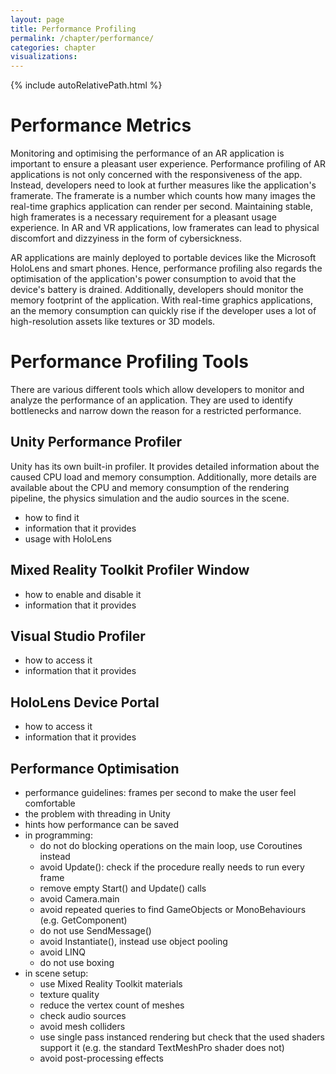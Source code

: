 ```yaml
---
layout: page
title: Performance Profiling
permalink: /chapter/performance/
categories: chapter
visualizations:
---
```


{% include autoRelativePath.html %}

# Performance Metrics

Monitoring and optimising the performance of an AR application is important to ensure a pleasant user experience.
Performance profiling of AR applications is not only concerned with the responsiveness of the app.
Instead, developers need to look at further measures like the application's framerate.
The framerate is a number which counts how many images the real-time graphics application can render per second.
Maintaining stable, high framerates is a necessary requirement for a pleasant usage experience.
In AR and VR applications, low framerates can lead to physical discomfort and dizzyiness in the form of cybersickness.

AR applications are mainly deployed to portable devices like the Microsoft HoloLens and smart phones.
Hence, performance profiling also regards the optimisation of the application's power consumption to avoid that the device's battery is drained.
Additionally, developers should monitor the memory footprint of the application.
With real-time graphics applications, an the memory consumption can quickly rise if the developer uses a lot of high-resolution assets like textures or 3D models.

# Performance Profiling Tools

There are various different tools which allow developers to monitor and analyze the performance of an application.
They are used to identify bottlenecks and narrow down the reason for a restricted performance.

## Unity Performance Profiler

Unity has its own built-in profiler.
It provides detailed information about the caused CPU load and memory consumption.
Additionally, more details are available about the CPU and memory consumption of the rendering pipeline, the physics simulation and the audio sources in the scene.

- how to find it
- information that it provides
- usage with HoloLens

## Mixed Reality Toolkit Profiler Window

- how to enable and disable it
- information that it provides

## Visual Studio Profiler

- how to access it
- information that it provides

## HoloLens Device Portal

- how to access it
- information that it provides

## Performance Optimisation

- performance guidelines: frames per second to make the user feel comfortable
- the problem with threading in Unity
- hints how performance can be saved
- in programming:
   - do not do blocking operations on the main loop, use Coroutines instead
   - avoid Update(): check if the procedure really needs to run every frame
   - remove empty Start() and Update() calls
   - avoid Camera.main
   - avoid repeated queries to find GameObjects or MonoBehaviours (e.g. GetComponent)
   - do not use SendMessage()
   - avoid Instantiate(), instead use object pooling
   - avoid LINQ
   - do not use boxing
- in scene setup:
   - use Mixed Reality Toolkit materials
   - texture quality
   - reduce the vertex count of meshes
   - check audio sources
   - avoid mesh colliders
   - use single pass instanced rendering but check that the used shaders support it (e.g. the standard TextMeshPro shader does not)
   - avoid post-processing effects
